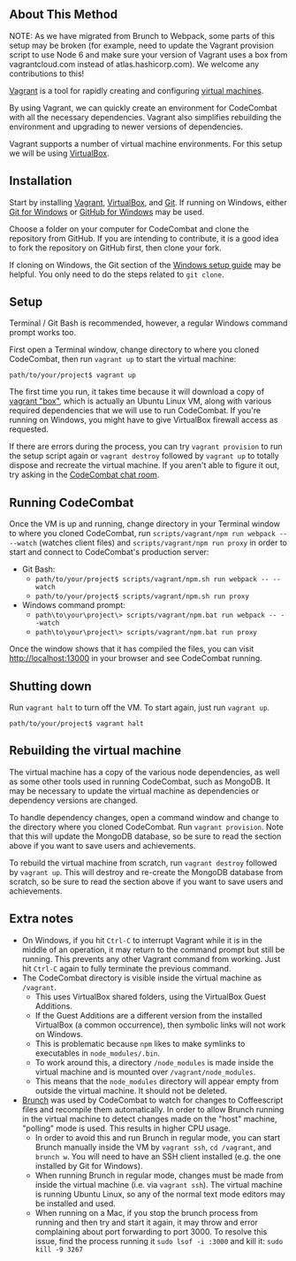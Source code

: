 ## About This Method

NOTE: As we have migrated from Brunch to Webpack, some parts of this setup may be broken (for example, need to update the Vagrant provision script to use Node 6 and make sure your version of Vagrant uses a box from vagrantcloud.com instead of atlas.hashicorp.com). We welcome any contributions to this!

[Vagrant](https://www.vagrantup.com) is a tool for rapidly creating and configuring [virtual machines](http://en.wikipedia.org/wiki/Virtual_machine).

By using Vagrant, we can quickly create an environment for CodeCombat with all the necessary dependencies. Vagrant also simplifies rebuilding the environment and upgrading to newer versions of dependencies.

Vagrant supports a number of virtual machine environments. For this setup we will be using [VirtualBox](https://www.virtualbox.org/).

## Installation

Start by installing [Vagrant](https://www.vagrantup.com), [VirtualBox](https://www.virtualbox.org/), and [Git](http://git-scm.com/). If running on Windows, either [Git for Windows](https://git-scm.com/download/win) or [GitHub for Windows](https://windows.github.com/) may be used.

Choose a folder on your computer for CodeCombat and clone the repository from GitHub. If you are intending to contribute, it is a good idea to fork the repository on GitHub first, then clone your fork. 

If cloning on Windows, the Git section of the [Windows setup guide](https://github.com/codecombat/codecombat/wiki/Dev-Setup:-Windows#repository-setup) may be helpful. You only need to do the steps related to `git clone`.

## Setup

Terminal / Git Bash is recommended, however, a regular Windows command prompt works too.

First open a Terminal window, change directory to where you cloned CodeCombat, then run `vagrant up` to start the virtual machine: 

`path/to/your/project$ vagrant up`

The first time you run, it takes time because it will download a copy of [vagrant "box"](https://www.vagrantup.com/docs/boxes.html), which is actually an Ubuntu Linux VM, along with various required dependencies that we will use to run CodeCombat. If you're running on Windows, you might have to give VirtualBox firewall access as requested.

If there are errors during the process, you can try `vagrant provision` to run the setup script again or `vagrant destroy` followed by `vagrant up` to totally dispose and recreate the virtual machine. If you aren't able to figure it out, try asking in the [CodeCombat chat room](https://www.hipchat.com/gkaufqwnj).

## Running CodeCombat

Once the VM is up and running, change directory in your Terminal window to where you cloned CodeCombat, run `scripts/vagrant/npm run webpack -- --watch` (watches client files) and `scripts/vagrant/npm run proxy` in order to start and connect to CodeCombat's production server:

* Git Bash:
  * `path/to/your/project$ scripts/vagrant/npm.sh run webpack -- --watch`
  * `path/to/your/project$ scripts/vagrant/npm.sh run proxy`
* Windows command prompt:
  * `path\to\your\project\> scripts/vagrant/npm.bat run webpack -- --watch`
  * `path\to\your\project\> scripts/vagrant/npm.bat run proxy`

Once the window shows that it has compiled the files, you can visit [http://localhost:13000](http://localhost:13000) in your browser and see CodeCombat running.

## Shutting down

Run `vagrant halt` to turn off the VM. To start again, just run `vagrant up`.

`path/to/your/project$ vagrant halt`

## Rebuilding the virtual machine

The virtual machine has a copy of the various node dependencies, as well as some other tools used in running CodeCombat, such as MongoDB. It may be necessary to update the virtual machine as dependencies or dependency versions are changed.

To handle dependency changes, open a command window and change to the directory where you cloned CodeCombat. Run `vagrant provision`. Note that this will update the MongoDB database, so be sure to read the section above if you want to save users and achievements.

To rebuild the virtual machine from scratch, run `vagrant destroy` followed by `vagrant up`. This will destroy and re-create the MongoDB database from scratch, so be sure to read the section above if you want to save users and achievements.

## Extra notes

* On Windows, if you hit `Ctrl-C` to interrupt Vagrant while it is in the middle of an operation, it may return to the command prompt but still be running. This prevents any other Vagrant command from working. Just hit `Ctrl-C` again to fully terminate the previous command.
* The CodeCombat directory is visible inside the virtual machine as `/vagrant`. 
  * This uses VirtualBox shared folders, using the VirtualBox Guest Additions. 
  * If the Guest Additions are a different version from the installed VirtualBox (a common occurrence), then symbolic links will not work on Windows. 
  * This is problematic because `npm` likes to make symlinks to executables in `node_modules/.bin`. 
  * To work around this, a directory `/node_modules` is made inside the virtual machine and is mounted over  `/vagrant/node_modules`.
  * This means that the `node_modules` directory will appear empty from outside the virtual machine. It should not be deleted.
* [Brunch](http://brunch.io/) was used by CodeCombat to watch for changes to Coffeescript files and recompile them automatically. In order to allow Brunch running in the virtual machine to detect changes made on the "host" machine, "polling" mode is used. This results in higher CPU usage.
  * In order to avoid this and run Brunch in regular mode, you can start Brunch manually inside the VM by `vagrant ssh`, `cd /vagrant`, and `brunch w`. You will need to have an SSH client installed (e.g. the one installed by Git for Windows).
  * When running Brunch in regular mode, changes must be made from inside the virtual machine (i.e. via `vagrant ssh`). The virtual machine is running Ubuntu Linux, so any of the normal text mode editors may be installed and used.
  * When running on a Mac, if you stop the brunch process from running and then try and start it again, it may throw and error complaining about port forwarding to port 3000. To resolve this issue, find the process running it ``sudo lsof -i :3000`` and kill it: ``sudo kill -9 3267``